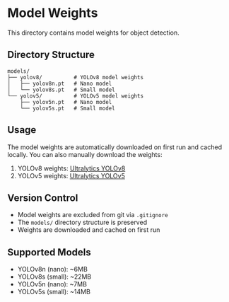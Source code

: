 # Model Weights

This directory contains model weights for object detection.

## Directory Structure

```
models/
├── yolov8/          # YOLOv8 model weights
│   ├── yolov8n.pt   # Nano model
│   └── yolov8s.pt   # Small model
└── yolov5/          # YOLOv5 model weights
    ├── yolov5n.pt   # Nano model
    └── yolov5s.pt   # Small model
```

## Usage

The model weights are automatically downloaded on first run and cached locally. You can also manually download the weights:

1. YOLOv8 weights: [Ultralytics YOLOv8](https://github.com/ultralytics/ultralytics)
2. YOLOv5 weights: [Ultralytics YOLOv5](https://github.com/ultralytics/yolov5)

## Version Control

- Model weights are excluded from git via `.gitignore`
- The `models/` directory structure is preserved
- Weights are downloaded and cached on first run

## Supported Models

- YOLOv8n (nano): ~6MB
- YOLOv8s (small): ~22MB
- YOLOv5n (nano): ~7MB
- YOLOv5s (small): ~14MB 
